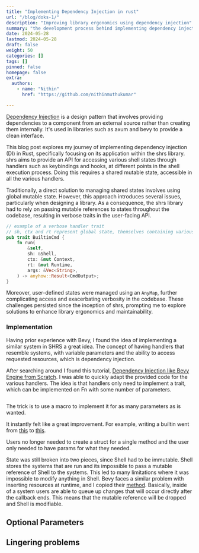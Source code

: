 ```yaml
---
title: "Implementing Dependency Injection in rust"
url: "/blog/doks-1/"
description: "Improving library ergonomics using dependency injection"
summary: "the development process behind implementing dependency injection in rust, and its advantages"
date: 2024-05-28
lastmod: 2024-05-28
draft: false
weight: 50
categories: []
tags: []
pinned: false
homepage: false
extra:
  authors:
    - name: "Nithin"
      href: "https://github.com/nithinmuthukumar"

---
```

[Dependency Injection](https://en.wikipedia.org/wiki/Dependency_injection#:~:text=Dependency%20injection%20aims%20to%20separate,how%20to%20construct%20those%20services.) is a design pattern that involves providing dependencies to a component from an external source rather than creating them internally. It's used in libraries such as axum and bevy to provide a clean interface.


This blog post explores my journey of implementing dependency injection (DI) in Rust, specifically focusing on its application within the shrs library. shrs aims to provide an API for accessing various shell states through handlers such as keybindings and hooks, at different points in the shell execution process. Doing this requires a shared mutable state, accessible in all the various handlers.

Traditionally, a direct solution to managing shared states involves using global mutable state. However, this approach introduces several issues, particularly when designing a library. As a consequence, the shrs library had to rely on passing mutable references to states throughout the codebase, resulting in verbose traits in the user-facing API.
```rust
// example of a verbose handler trait
// sh, ctx and rt represent global state, themselves containing various values
pub trait BuiltinCmd {
    fn run(
        &self,
        sh: &Shell,
        ctx: &mut Context,
        rt: &mut Runtime,
        args: &Vec<String>,
    ) -> anyhow::Result<CmdOutput>;
}
```
Moreover, user-defined states were managed using an `AnyMap`, further complicating access and exacerbating verbosity in the codebase. These challenges persisted since the inception of shrs, prompting me to explore solutions to enhance library ergonomics and maintainability.

### Implementation
Having prior experience with Bevy, I found the idea of implementing a similar system in SHRS a great idea. The concept of having handlers that resemble systems, with variable parameters and the ability to access requested resources, which is dependency injection.


After searching around I found this tutorial, [Dependency Injection like Bevy Engine from Scratch](https://promethia-27.github.io/dependency_injection_like_bevy_from_scratch/introductions.html). I was able to quickly adapt the provided code for the various handlers. The idea is that handlers only need to implement a trait, which can be implemented on Fn with some number of parameters.
```rust

```
The trick is to use a macro to implement it for as many parameters as is wanted.

It instantly felt like a great improvement. For example, writing a builtin went from [this](https://github.com/MrPicklePinosaur/shrs/blob/e2f839806d37108120394e3e5cdfad495ce2701c/crates/shrs_core/src/builtin/help.rs) to [this](https://github.com/MrPicklePinosaur/shrs/blob/master/crates/shrs_core/src/builtin/help.rs).

Users no longer needed to create a struct for a single method and the user only needed to have params for what they needed.

State was still broken into two pieces, since Shell had to be immutable. Shell stores the systems that are run and its impossible to pass a mutable reference of Shell to the systems. This led to many limitations where it was impossible to modify anything in Shell. Bevy faces a similar problem with inserting resources at runtime, and I copied their [method](https://w.com). Basically, inside of a system users are able to queue up changes that will occur directly after the callback ends. This means that the mutable reference will be dropped and Shell is modifiable.

## Optional Parameters

## Lingering problems
